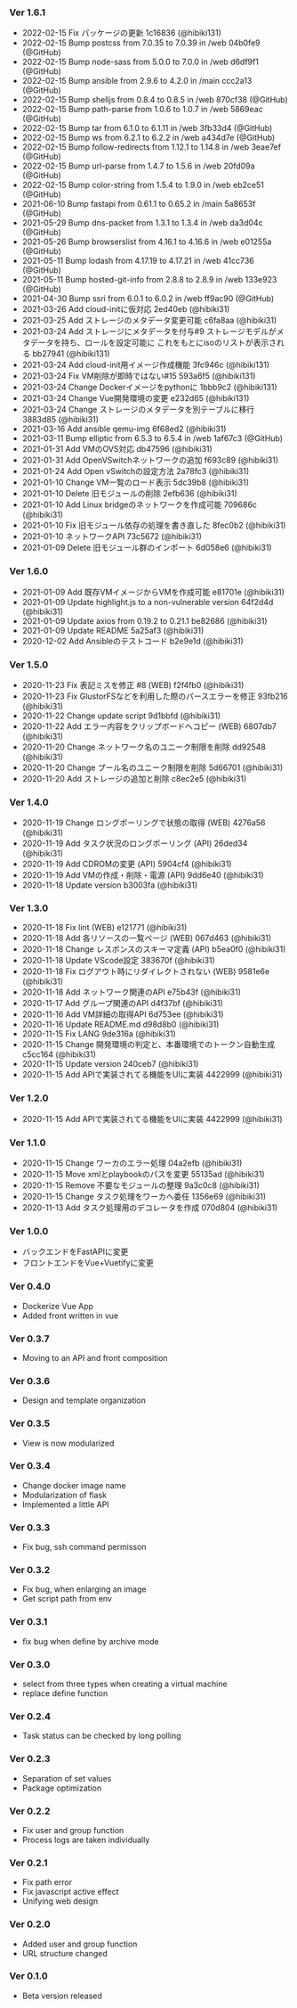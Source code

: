 ### Ver 1.6.1
- 2022-02-15 Fix パッケージの更新 1c16836 (@hibiki131) 
- 2022-02-15 Bump postcss from 7.0.35 to 7.0.39 in /web 04b0fe9 (@GitHub) 
- 2022-02-15 Bump node-sass from 5.0.0 to 7.0.0 in /web d6df9f1 (@GitHub) 
- 2022-02-15 Bump ansible from 2.9.6 to 4.2.0 in /main ccc2a13 (@GitHub) 
- 2022-02-15 Bump shelljs from 0.8.4 to 0.8.5 in /web 870cf38 (@GitHub) 
- 2022-02-15 Bump path-parse from 1.0.6 to 1.0.7 in /web 5869eac (@GitHub) 
- 2022-02-15 Bump tar from 6.1.0 to 6.1.11 in /web 3fb33d4 (@GitHub) 
- 2022-02-15 Bump ws from 6.2.1 to 6.2.2 in /web a434d7e (@GitHub) 
- 2022-02-15 Bump follow-redirects from 1.12.1 to 1.14.8 in /web 3eae7ef (@GitHub) 
- 2022-02-15 Bump url-parse from 1.4.7 to 1.5.6 in /web 20fd09a (@GitHub) 
- 2022-02-15 Bump color-string from 1.5.4 to 1.9.0 in /web eb2ce51 (@GitHub) 
- 2021-06-10 Bump fastapi from 0.61.1 to 0.65.2 in /main 5a8653f (@GitHub) 
- 2021-05-29 Bump dns-packet from 1.3.1 to 1.3.4 in /web da3d04c (@GitHub) 
- 2021-05-26 Bump browserslist from 4.16.1 to 4.16.6 in /web e01255a (@GitHub) 
- 2021-05-11 Bump lodash from 4.17.19 to 4.17.21 in /web 41cc736 (@GitHub) 
- 2021-05-11 Bump hosted-git-info from 2.8.8 to 2.8.9 in /web 133e923 (@GitHub) 
- 2021-04-30 Bump ssri from 6.0.1 to 6.0.2 in /web ff9ac90 (@GitHub) 
- 2021-03-26 Add cloud-initに仮対応 2ed40eb (@hibiki31) 
- 2021-03-25 Add ストレージのメタデータ変更可能 c6fa8aa (@hibiki31) 
- 2021-03-24 Add ストレージにメタデータを付与#9 ストレージモデルがメタデータを持ち、ロールを設定可能に これをもとにisoのリストが表示される bb27941 (@hibiki131) 
- 2021-03-24 Add cloud-init用イメージ作成機能 3fc946c (@hibiki131) 
- 2021-03-24 Fix VM削除が即時ではない#15 593a6f5 (@hibiki131) 
- 2021-03-24 Change Dockerイメージをpythonに 1bbb9c2 (@hibiki131) 
- 2021-03-24 Change Vue開発環境の変更 e232d65 (@hibiki131) 
- 2021-03-24 Change ストレージのメタデータを別テーブルに移行 3883d85 (@hibiki31) 
- 2021-03-16 Add ansible qemu-img 6f68ed2 (@hibiki31) 
- 2021-03-11 Bump elliptic from 6.5.3 to 6.5.4 in /web 1af67c3 (@GitHub) 
- 2021-01-31 Add VMのOVS対応 db47596 (@hibiki31) 
- 2021-01-31 Add OpenVSwitchネットワークの追加 f693c89 (@hibiki31) 
- 2021-01-24 Add Open vSwitchの設定方法 2a78fc3 (@hibiki31) 
- 2021-01-10 Change VM一覧のロード表示 5dc39b8 (@hibiki31) 
- 2021-01-10 Delete 旧モジュールの削除 2efb636 (@hibiki31) 
- 2021-01-10 Add Linux bridgeのネットワークを作成可能 709686c (@hibiki31) 
- 2021-01-10 Fix 旧モジュール依存の処理を書き直した 8fec0b2 (@hibiki31) 
- 2021-01-10 ネットワークAPI 73c5672 (@hibiki31) 
- 2021-01-09 Delete 旧モジュール群のインポート 6d058e6 (@hibiki31) 

### Ver 1.6.0
- 2021-01-09 Add 既存VMイメージからVMを作成可能 e81701e (@hibiki31) 
- 2021-01-09 Update highlight.js to a non-vulnerable version 64f2d4d (@hibiki31) 
- 2021-01-09 Update axios from 0.19.2 to 0.21.1 be82686 (@hibiki31) 
- 2021-01-09 Update README 5a25af3 (@hibiki31) 
- 2020-12-02 Add Ansibleのテストコード b2e9e1d (@hibiki31) 

### Ver 1.5.0
- 2020-11-23 Fix 表記ミスを修正 #8 (WEB) f2f4fb0 (@hibiki31) 
- 2020-11-23 Fix GlustorFSなどを利用した際のパースエラーを修正 93fb216 (@hibiki31) 
- 2020-11-22 Change update script 9d1bbfd (@hibiki31) 
- 2020-11-22 Add エラー内容をクリップボードへコピー (WEB) 6807db7 (@hibiki31) 
- 2020-11-20 Change ネットワーク名のユニーク制限を削除 dd92548 (@hibiki31) 
- 2020-11-20 Change プール名のユニーク制限を削除 5d66701 (@hibiki31) 
- 2020-11-20 Add ストレージの追加と削除 c8ec2e5 (@hibiki31) 

### Ver 1.4.0
- 2020-11-19 Change ロングポーリングで状態の取得 (WEB) 4276a56 (@hibiki31) 
- 2020-11-19 Add タスク状況のロングポーリング (API) 26ded34 (@hibiki31) 
- 2020-11-19 Add CDROMの変更 (API) 5904cf4 (@hibiki31) 
- 2020-11-19 Add VMの作成・削除・電源 (API) 9dd6e40 (@hibiki31) 
- 2020-11-18 Update version b3003fa (@hibiki31) 

### Ver 1.3.0
- 2020-11-18 Fix lint (WEB) e121771 (@hibiki31) 
- 2020-11-18 Add 各リソースの一覧ページ (WEB) 067d463 (@hibiki31) 
- 2020-11-18 Change レスポンスのスキーマ定義 (API) b5ea0f0 (@hibiki31) 
- 2020-11-18 Update VScode設定 383670f (@hibiki31) 
- 2020-11-18 Fix ログアウト時にリダイレクトされない (WEB) 9581e6e (@hibiki31) 
- 2020-11-18 Add ネットワーク関連のAPI e75b43f (@hibiki31) 
- 2020-11-17 Add グループ関連のAPI d4f37bf (@hibiki31) 
- 2020-11-16 Add VM詳細の取得API 6d753ee (@hibiki31) 
- 2020-11-16 Update README.md d98d8b0 (@hibiki31) 
- 2020-11-15 Fix LANG 9de316a (@hibiki31) 
- 2020-11-15 Change 開発環境の判定と、本番環境でのトークン自動生成 c5cc164 (@hibiki31) 
- 2020-11-15 Update version 240ceb7 (@hibiki31) 
- 2020-11-15 Add APIで実装されてる機能をUIに実装 4422999 (@hibiki31) 

### Ver 1.2.0
- 2020-11-15 Add APIで実装されてる機能をUIに実装 4422999 (@hibiki31) 

### Ver 1.1.0
- 2020-11-15 Change ワーカのエラー処理 04a2efb (@hibiki31) 
- 2020-11-15 Move xmlとplaybookのパスを変更 55135ad (@hibiki31) 
- 2020-11-15 Remove 不要なモジュールの整理 9a3c0c8 (@hibiki31) 
- 2020-11-15 Change タスク処理をワーカへ委任 1356e69 (@hibiki31) 
- 2020-11-13 Add タスク処理用のデコレータを作成 070d804 (@hibiki31) 

### Ver 1.0.0
- バックエンドをFastAPIに変更
- フロントエンドをVue+Vuetifyに変更

### Ver 0.4.0
- Dockerize Vue App
- Added front written in vue

### Ver 0.3.7
- Moving to an API and front composition

### Ver 0.3.6
- Design and template organization

### Ver 0.3.5
- View is now modularized

### Ver 0.3.4
- Change docker image name
- Modularization of flask
- Implemented a little API

### Ver 0.3.3
- Fix bug, ssh command permisson

### Ver 0.3.2
- Fix bug, when enlarging an image
- Get script path from env

### Ver 0.3.1
- fix bug when define by archive mode

### Ver 0.3.0
- select from three types when creating a virtual machine
- replace define function

### Ver 0.2.4
- Task status can be checked by long polling

### Ver 0.2.3
- Separation of set values
- Package optimization

### Ver 0.2.2
- Fix user and group function
- Process logs are taken individually

### Ver 0.2.1
- Fix path error
- Fix javascript active effect
- Unifying web design

### Ver 0.2.0
- Added user and group function
- URL structure changed

### Ver 0.1.0
- Beta version released